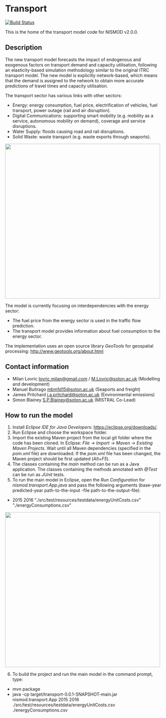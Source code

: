 # Transport
[![Build Status](https://travis-ci.com/nismod/transport.svg?token=zHcMSQsYgUFq9yhr52P7&branch=master)](https://travis-ci.com/nismod/transport)

This is the home of the transport model code for NISMOD v2.0.0.

## Description

The new transport model forecasts the impact of endogenous and exogenous factors on transport demand and capacity utilisation, following an elasticity-based simulation methodology similar to the original ITRC transport model. The new model is explicitly network-based, which means that the demand is assigned to the network to obtain more accurate predictions of travel times and capacity utilisation.

The transport sector has various links with other sectors:
* Energy: energy consumption, fuel price, electrification of vehicles, fuel transport, power outage (rail and air disruption).
* Digital Communications: supporting smart mobility (e.g. mobility as a service, autonomous mobility on demand), coverage and service disruptions.
* Water Supply: floods causing road and rail disruptions.
* Solid Waste: waste transport (e.g. waste exports through seaports).

<img src="https://cloud.githubusercontent.com/assets/7933541/21935019/abdd2b2c-d9a3-11e6-9b81-1a5acb8419bb.jpg" width="500">

The model is currently focusing on interdependencies with the energy sector:
*	The fuel price from the energy sector is used in the traffic flow prediction.
*	The transport model provides information about fuel consumption to the energy sector.

The implementation uses an open source library *GeoTools* for geospatial processing:
http://www.geotools.org/about.html

## Contact information

* Milan Lovric lovric.milan@gmail.com / M.Lovric@soton.ac.uk (Modelling and development)
* Manuel Buitrago mbm1d15@soton.ac.uk (Seaports and freight)
* James Pritchard j.a.pritchard@soton.ac.uk (Environmental emissions)
* Simon Blainey S.P.Blainey@soton.ac.uk (MISTRAL Co-Lead)

## How to run the model

1. Install *Eclipse IDE for Java Developers*: https://eclipse.org/downloads/.
2. Run Eclipse and choose the workspace folder.
3. Import the existing Maven project from the local git folder where the code has been cloned. In Eclipse: *File -> Import -> Maven -> Existing Maven Projects.* Wait until all Maven dependencies (specified in the *pom.xml* file) are downloaded. If the *pom.xml* file has been changed, the Maven project should be first updated (*Alt+F5*).
4. The classes containing the *main* method can be run as a Java application. The classes containing the methods annotated with *@Test* can be run as *JUnit* tests.
5. To run the main model in Eclipse, open the *Run Configuration* for *nismod.transport.App.java* and pass the following arguments (base-year predicted-year path-to-the-input
-file path-to-the-output-file):
 * 2015 2016 "./src/test/resources/testdata/energyUnitCosts.csv" "./energyConsumptions.csv"

<img src="https://cloud.githubusercontent.com/assets/7933541/23258716/5c43c4f2-f9c1-11e6-9c14-13977f40ecf9.jpg" width="500">

6. To build the project and run the main model in the command prompt, type:
 * mvn package
 * java -cp target/transport-0.0.1-SNAPSHOT-main.jar nismod.transport.App 2015 2016 ./src/test/resources/testdata/energyUnitCosts.csv ./energyConsumptions.csv